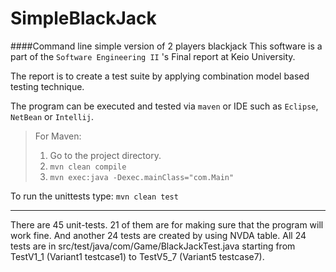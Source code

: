# SimpleBlackJack
####Command line simple version of 2 players blackjack
This software is a part of the `Software Engineering II` 's Final report at Keio University.

The report is to create a test suite by applying combination model based testing technique.

The program can be executed and tested via `maven` or IDE such as `Eclipse`, `NetBean` or `Intellij`.
>For Maven:
>
>1.	Go to the project directory.
>2.	```mvn clean compile```
>3.	```mvn exec:java -Dexec.mainClass="com.Main"```

To run the unittests type: ```mvn clean test```

---

There are 45 unit-tests. 21 of them are for making sure that the program will work fine. And another 24 tests are created by using NVDA table.All 24 tests are in src/test/java/com/Game/BlackJackTest.java starting from TestV1_1 (Variant1 testcase1) to TestV5_7 (Variant5 testcase7).
